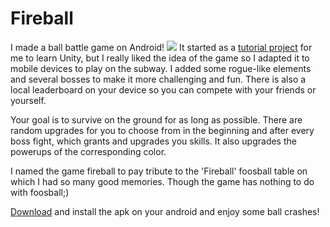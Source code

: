 # Fireball

I made a ball battle game on Android!
![](imgs/fireball.jpg?raw=true)
It started as a [tutorial project](https://learn.unity.com/project/unit-4-gameplay-mechanics) for me to learn Unity, but I really liked the idea of the game so I adapted it to mobile devices to play on the subway. I added some rogue-like elements and several bosses to make it more challenging and fun. There is also a local leaderboard on your device so you can compete with your friends or yourself. 

Your goal is to survive on the ground for as long as possible. There are random upgrades for you to choose from in the beginning and after every boss fight, which grants and upgrades you skills. It also upgrades the powerups of the corresponding color.

I named the game fireball to pay tribute to the 'Fireball' foosball table on which I had so many good memories. Though the game has nothing to do with foosball;)

[Download](Fireball.apk?raw=true) and install the apk on your android and enjoy some ball crashes!